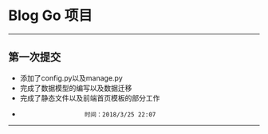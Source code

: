 # Blog Go 项目 #

----------
## 第一次提交 ##

- 添加了config.py以及manage.py
- 完成了数据模型的编写以及数据迁移
- 完成了静态文件以及前端首页模板的部分工作
-                       时间：2018/3/25 22:07

----------

